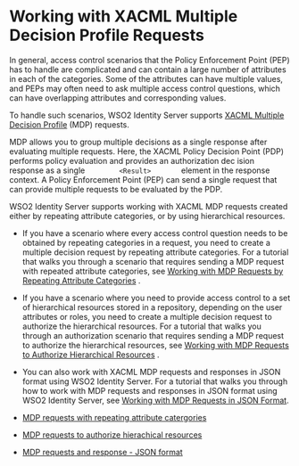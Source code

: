 
# Working with XACML Multiple Decision Profile Requests

In general, access control scenarios that the Policy Enforcement Point
(PEP) has to handle are complicated and can contain a large number of
attributes in each of the categories. Some of the attributes can have
multiple values, and PEPs may often need to ask multiple access control
questions, which can have overlapping attributes and corresponding
values.

To handle such scenarios, WSO2 Identity Server supports [XACML Multiple
Decision
Profile]({{base_path}}/references/access-control-and-entitlement-management#mdp)
(MDP) requests.

MDP allows you to group multiple decisions as a single response after
evaluating multiple requests. Here, the XACML Policy Decision Point
(PDP) performs policy evaluation and provides an authorization dec ision
response as a single `         <Result>        ` element in the response
context. A Policy Enforcement Point (PEP) can send a single request that
can provide multiple requests to be evaluated by the PDP.

WSO2 Identity Server supports working with XACML MDP requests created
either by repeating attribute categories, or by using hierarchical
resources.

-   If you have a scenario where every access control question needs to
    be obtained by repeating categories in a request, you need to create
    a multiple decision request by repeating attribute categories. For a
    tutorial that walks you through a scenario that requires sending a
    MDP request with repeated attribute categories, see [Working with
    MDP Requests by Repeating Attribute
    Categories]({{base_path}}/learn/working-with-mdp-requests-by-repeating-attribute-categories)
    .
-   If you have a scenario where you need to provide access control to a
    set of hierarchical resources stored in a repository, depending on
    the user attributes or roles, you need to create a multiple decision
    request to authorize the hierarchical resources. For a tutorial that
    walks you through an authorization scenario that requires sending a
    MDP request to authorize the hierarchical resources, see [Working
    with MDP Requests to Authorize Hierarchical
    Resources]({{base_path}}/learn/working-with-mdp-requests-to-authorize-hierarchical-resources)
    .

-   You can also work with XACML MDP requests and responses in JSON format
    using WSO2 Identity Server. For a tutorial that walks you through how to
    work with MDP requests and responses in JSON format using WSO2 Identity
    Server, see [Working with MDP Requests in JSON
    Format]({{base_path}}/learn/working-with-mdp-requests-in-json-format).


- [MDP requests with repeating attribute catergories]({{base_path}}/guides/authorization/mdp-repeating-attr)
- [MDP requests to authorize hierachical resources]({{base_path}}/guides/authorization/mdp-authorize-resources)
- [MDP requests and response - JSON format]({{base_path}}/guides/authorization/mdp-req-and-response)
